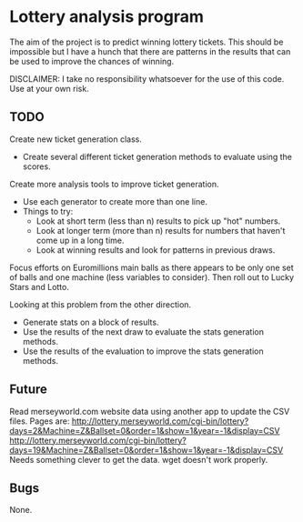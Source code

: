 # Lottery analysis program
The aim of the project is to predict winning lottery tickets.  This should be
impossible but I have a hunch that there are patterns in the results that can
be used to improve the chances of winning.

DISCLAIMER: I take no responsibility whatsoever for the use of this code.  Use
at your own risk.



## TODO
Create new ticket generation class.
 * Create several different ticket generation methods to evaluate using the
   scores.
 
Create more analysis tools to improve ticket generation.
 * Use each generator to create more than one line.
 * Things to try:
   * Look at short term (less than n) results to pick up "hot" numbers.
   * Look at longer term (more than n) results for numbers that haven't come
     up in a long time.
   * Look at winning results and look for patterns in previous draws.

Focus efforts on Euromillions main balls as there appears to be only one set
of balls and one machine (less variables to consider).  Then roll out to Lucky
Stars and Lotto.

Looking at this problem from the other direction.
- Generate stats on a block of results.
- Use the results of the next draw to evaluate the stats generation methods. 
- Use the results of the evaluation to improve the stats generation methods.



## Future
Read merseyworld.com website data using another app to update the CSV files.
Pages are:
http://lottery.merseyworld.com/cgi-bin/lottery?days=2&Machine=Z&Ballset=0&order=1&show=1&year=-1&display=CSV
http://lottery.merseyworld.com/cgi-bin/lottery?days=19&Machine=Z&Ballset=0&order=1&show=1&year=-1&display=CSV
Needs something clever to get the data.  wget doesn't work properly.


## Bugs
None.

